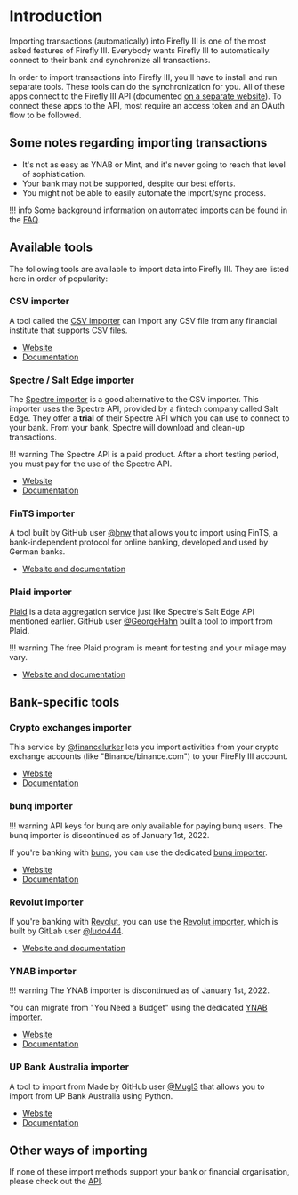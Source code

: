 # Introduction

Importing transactions (automatically) into Firefly III is one of the most asked features of Firefly III. Everybody wants Firefly III to automatically connect to their bank and synchronize all transactions.

In order to import transactions into Firefly III, you'll have to install and run separate tools. These tools can do the synchronization for you. All of these apps connect to the Firefly III API (documented [on a separate website](https://api-docs.firefly-iii.org/)). To connect these apps to the API, most require an access token and an OAuth flow to be followed.

## Some notes regarding importing transactions

* It's not as easy as YNAB or Mint, and it's never going to reach that level of sophistication.
* Your bank may not be supported, despite our best efforts.
* You might not be able to easily automate the import/sync process.

!!! info
    Some background information on automated imports can be found in the [FAQ](../faq/importing.md).

## Available tools

The following tools are available to import data into Firefly III. They are listed here in order of popularity:

### CSV importer

A tool called the [CSV importer](http://github.com/firefly-iii/csv-importer) can import any CSV file from any financial institute that supports CSV files.

- [Website](http://github.com/firefly-iii/csv-importer)
- [Documentation](../../../csv)

### Spectre / Salt Edge importer

The [Spectre importer](http://github.com/firefly-iii/spectre-importer) is a good alternative to the CSV importer. This importer uses the Spectre API, provided by a fintech company called Salt Edge. They offer a **trial** of their Spectre API which you can use to connect to your bank. From your bank, Spectre will download and clean-up transactions.

!!! warning
    The Spectre API is a paid product. After a short testing period, you must pay for the use of the Spectre API.

- [Website](http://github.com/firefly-iii/spectre-importer)
- [Documentation](../../../other-data-importers)

### FinTS importer

A tool built by GitHub user [@bnw](https://github.com/bnw) that allows you to import using FinTS, a bank-independent protocol for online banking, developed and used by German banks. 

- [Website and documentation](https://github.com/bnw/firefly-iii-fints-importer)

### Plaid importer

[Plaid](https://plaid.com/) is a data aggregation service just like Spectre's Salt Edge API mentioned earlier. GitHub user [@GeorgeHahn](https://gitlab.com/GeorgeHahn) built a tool to import from Plaid.

!!! warning
    The free Plaid program is meant for testing and your milage may vary.

- [Website and documentation](https://gitlab.com/GeorgeHahn/firefly-plaid-connector)

## Bank-specific tools

### Crypto exchanges importer

This service by [@financelurker](https://github.com/financelurker) lets you import activities from your crypto exchange accounts (like "Binance/binance.com") to your FireFly III account.

- [Website](https://github.com/financelurker/crypto-trades-firefly-iii)
- [Documentation](https://github.com/financelurker/crypto-trades-firefly-iii)

### bunq importer

!!! warning
    API keys for bunq are only available for paying bunq users. The bunq importer is discontinued as of January 1st, 2022.

If you're banking with [bunq](https://www.bunq.com/), you can use the dedicated [bunq importer](http://github.com/firefly-iii/bunq-importer).

- [Website](http://github.com/firefly-iii/bunq-importer)
- [Documentation](../../../other-data-importers)

### Revolut importer

If you're banking with [Revolut](https://www.revolut.com/), you can use the [Revolut importer](https://gitlab.com/ludo444/fireflyrevoluttransactions), which is built by GitLab user [@ludo444](https://gitlab.com/ludo444).

- [Website and documentation](https://gitlab.com/ludo444/fireflyrevoluttransactions)

### YNAB importer

!!! warning
    The YNAB importer is discontinued as of January 1st, 2022.

You can migrate from "You Need a Budget" using the dedicated [YNAB importer](http://github.com/firefly-iii/ynab-importer).

- [Website](https://github.com/firefly-iii/ynab-importer)
- [Documentation](../../../other-data-importers)

### UP Bank Australia importer

A tool to import from Made by GitHub user [@Mugl3](https://github.com/Mugl3) that allows you to import from UP Bank Australia using Python.

- [Website](https://github.com/Mugl3/UP_Firefly_API_Connector)
- [Documentation](https://blog.dupreez.id.au/2021/01/automatically-update-firefly-iii-with-up-banking-transactions/)


## Other ways of importing

If none of these import methods support your bank or financial organisation, please check out the [API](../api.md).
